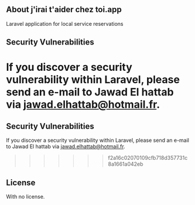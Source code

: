 ## About j'irai t'aider chez toi.app

Laravel application for local service reservations

## Security Vulnerabilities

If you discover a security vulnerability within Laravel, please send an e-mail to Jawad El hattab via [jawad.elhattab@hotmail.fr](mailto:jawad.elhattab@hotmail.fr). 
=======


## Security Vulnerabilities

If you discover a security vulnerability within Laravel, please send an e-mail to Jawad El hattab via [jawad.elhattab@hotmail.fr](mailto:jawad.elhattab@hotmail.fr).  
>>>>>>> f2a16c02070109cfb718d357731c8a1661a042eb

## License

With no license.
